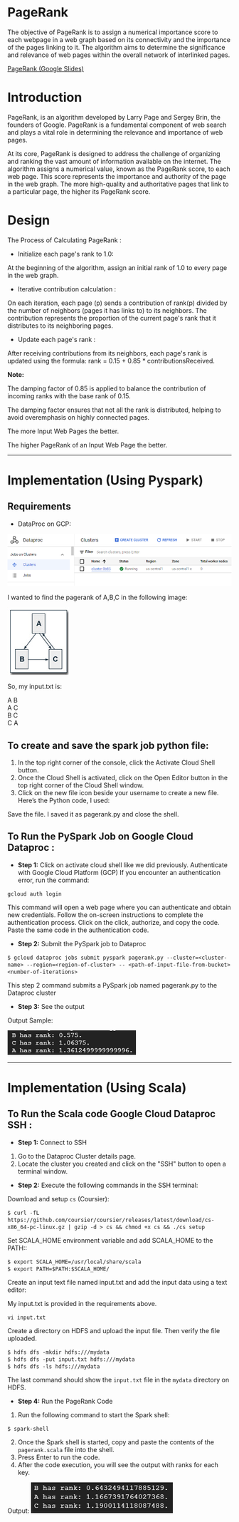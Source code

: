 # PageRank
The objective of PageRank is to assign a numerical importance score to each webpage in a web graph based on its connectivity and the importance of the pages linking to it. The algorithm aims to determine the significance and relevance of web pages within the overall network of interlinked pages.

 [PageRank (Google Slides)](https://docs.google.com/presentation/d/1IHXHAz43QLiH9H2HWAQXNT7e_2Lx1HDQ/edit?usp=sharing&ouid=100644709684739286941&rtpof=true&sd=true)
 
# Introduction

PageRank, is an algorithm developed by Larry Page and Sergey Brin, the founders of Google. PageRank is a fundamental component of web search and plays a vital role in determining the relevance and importance of web pages.

At its core, PageRank is designed to address the challenge of organizing and ranking the vast amount of information available on the internet. The algorithm assigns a numerical value, known as the PageRank score, to each web page. This score represents the importance and authority of the page in the web graph. The more high-quality and authoritative pages that link to a particular page, the higher its PageRank score.


# Design


The Process of Calculating PageRank :

* Initialize each page's rank to 1.0:

At the beginning of the algorithm, assign an initial rank of 1.0 to every page in the web graph.

* Iterative contribution calculation :

On each iteration, each page (p) sends a contribution of rank(p) divided by the number of neighbors (pages it has links to) to its neighbors.
The contribution represents the proportion of the current page's rank that it distributes to its neighboring pages.
* Update each page's rank :

After receiving contributions from its neighbors, each page's rank is updated using the formula: rank = 0.15 + 0.85 * contributionsReceived.

**Note:**

The damping factor of 0.85 is applied to balance the contribution of incoming ranks with the base rank of 0.15.

The damping factor ensures that not all the rank is distributed, helping to avoid overemphasis on highly connected pages.

The more Input Web Pages the better.

The higher PageRank of an Input Web Page the better.
<hr>

# Implementation (Using Pyspark)

## Requirements

* DataProc on GCP:

<img src="./img/cluster.png" alt="GCP" width="700"/>

I wanted to find the pagerank of A,B,C in the following image:

 <img src="./img/question.jpg" alt="GCP" />

So, my input.txt is:

A B <br>
A C <br>
B C <br>
C A <br>

## To create and save the spark job python file:
1. In the top right corner of the console, click the Activate Cloud Shell button.
2. Once the Cloud Shell is activated, click on the Open Editor button in the top right
corner of the Cloud Shell window.
3. Click on the new file icon beside your username to create a new file.
Here’s the Python code, I used:

Save the file. I saved it as pagerank.py and close the shell. 


## To Run the <b>PySpark</b> Job on Google Cloud Dataproc :

* **Step 1:** Click on activate cloud shell like we did previously. Authenticate with Google Cloud Platform (GCP)
If you encounter an authentication error, run the command:
```
gcloud auth login
```
This command will open a web page where you can authenticate and obtain new credentials.
Follow the on-screen instructions to complete the authentication process.
Click on the click, authorize, and copy the code. Paste the same code in the authentication
code.

* **Step 2:** Submit the PySpark job to Dataproc
```
$ gcloud dataproc jobs submit pyspark pagerank.py --cluster=<cluster-name> --region=<region-of-cluster> -- <path-of-input-file-from-bucket> <number-of-iterations>
```
This step 2 command submits a PySpark job named pagerank.py to the Dataproc cluster

* **Step 3:** See the output

Output Sample:

![Output](./img/output.png)

<hr>

# Implementation (Using Scala)
## To Run the <b>Scala </b> code Google Cloud Dataproc SSH :

* **Step 1:** Connect to SSH
1. Go to the Dataproc Cluster details page.
2. Locate the cluster you created and click on the "SSH" button to open a terminal window.

* **Step 2:** Execute the following commands in the SSH terminal:

Download and setup `cs` (Coursier):
```
$ curl -fL https://github.com/coursier/coursier/releases/latest/download/cs-x86_64-pc-linux.gz | gzip -d > cs && chmod +x cs && ./cs setup
```
Set SCALA_HOME environment variable and add SCALA_HOME to the PATH::
```
$ export SCALA_HOME=/usr/local/share/scala
$ export PATH=$PATH:$SCALA_HOME/
```
Create an input text file named input.txt and add the input data using a text editor:

My input.txt is provided in the requirements above.

```
vi input.txt
```
Create a directory on HDFS and upload the input file. Then verify the file uploaded.
``` 
$ hdfs dfs -mkdir hdfs:///mydata
$ hdfs dfs -put input.txt hdfs:///mydata
$ hdfs dfs -ls hdfs:///mydata 
```

The last command should show the `input.txt` file in the `mydata` directory on HDFS.

* **Step 4:** Run the PageRank Code
1. Run the following command to start the Spark shell:
```
$ spark-shell
```
2. Once the Spark shell is started, copy and paste the contents of the `pagerank.scala` file into the shell.
3. Press Enter to run the code.
4. After the code execution, you will see the output with ranks for each key.

Output: <img src="img/sc_output.png">
